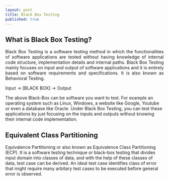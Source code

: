 ```yaml
---
layout: post
title: Black Box Testing
published: true
---
```

<style>
p.normal{
  font-weight: normal;
  text-align: justify;
}

h2.bold-left{
  font-weight: bold;
  text-align: left;
}

body{
  background: 
}
</style>

## What is Black Box Testing?

<p class="normal">
Black Box Testing is a software testing method in which the functionalities of software applications are tested without having knowledge of internal code structure, implementation details and internal paths. Black Box Testing mainly focuses on input and output of software applications and it is entirely based on software requirements and specifications. It is also known as Behavioral Testing.
</p>
  
Input -> [BLACK BOX] -> Output

The above Black-Box can be software you want to test. For example an operating system such as Linux, Windows, a website like Google, Youtube or even a database like Oracle. Under Black Box Testing, you can test these applications by just focusing on the inputs and outputs without knowing their internal code implementation.

## Equivalent Class Partitioning

Equivalence Partitioning or also known as Equivalence Class Partitioning (ECP). It is a software testing technique or black-box testing that divides input domain into classes of data, and with the help of these classes of data, test case can be derived. An ideal test case identifies class of error that might require many arbitary test cases to be executed before general error is observed.